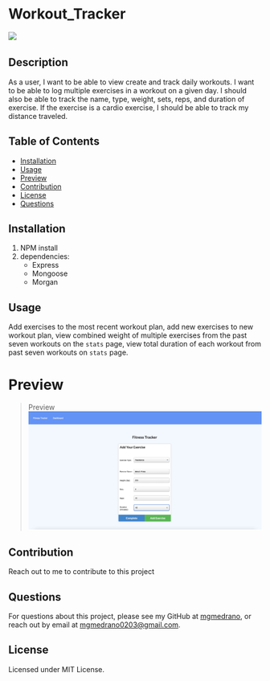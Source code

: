 # Workout_Tracker

![](https://img.shields.io/badge/license-MIT%20License-blue?style=flat-square)
## Description
As a user, I want to be able to view create and track daily workouts. I want to be able to log multiple exercises in a workout on a given day. I should also be able to track the name, type, weight, sets, reps, and duration of exercise. If the exercise is a cardio exercise, I should be able to track my distance traveled.
## Table of Contents
* [Installation](#installation)
* [Usage](#usage)
* [Preview](#preview)
* [Contribution](#contribution)
* [License](#license)
* [Questions](#questions)

## Installation
1. NPM install
2. dependencies: 
    - Express 
    - Mongoose 
    - Morgan

## Usage
Add exercises to the most recent workout plan, add new exercises to new workout plan, view combined weight of multiple exercises from the past seven workouts on the `stats` page, view total duration of each workout from past seven workouts on `stats` page.

# Preview 
> Preview ![Workout Tracker](assets/workoutPrev.png) 

## Contribution
Reach out to me to contribute to this project

## Questions
For questions about this project, please see my GitHub at [mgmedrano](https://github.com/mgmedrano), or reach out by email at mgmedrano0203@gmail.com.

## License
Licensed under MIT License.